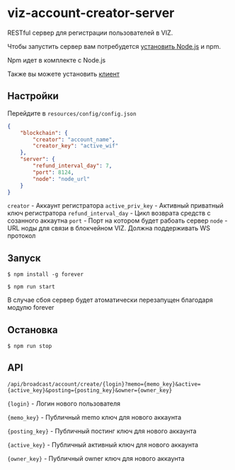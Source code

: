 # viz-account-creator-server
RESTful сервер для регистрации пользователей в VIZ.

Чтобы запустить сервер вам потребудется [установить Node.js](https://nodejs.org/en/download/package-manager/) и npm.

Npm идет в комплекте с Node.js

Также вы можете установить [клиент](https://github.com/Ivanzar/viz-account-creator-client)

## Настройки

Перейдите в  ``resources/config/config.json``

```json
{
    "blockchain": {
        "creator": "account_name",
        "creator_key": "active_wif"
    },
    "server": {
        "refund_interval_day": 7,
        "port": 8124,
        "node": "node_url"
    }
}
```

``creator`` - Аккаунт регистратора
``active_priv_key`` - Активный приватный ключ регистратора
``refund_interval_day`` - Цикл возврата средств с созанного аккаутна
``port`` - Порт на котором будет рабоать сервер
``node`` - URL ноды для связи в блокчейном VIZ. Должна поддерживать WS протокол

## Запуск

``$ npm install -g forever``

``$ npm run start``

В случае сбоя сервер будет атоматически перезапущен благодаря модулю forever

## Остановка

``$ npm run stop``

## API

``/api/broadcast/account/create/{login}?memo={memo_key}&active={active_key}&posting={posting_key}&owner={owner_key}``

``{login}``  - Логин нового пользователя

``{memo_key}`` - Публичный memo ключ для нового аккаунта

``{posting_key}`` - Публичный постинг ключ для нового аккаунта

``{active_key}`` - Публичный активный ключ для нового аккаунта

``{owner_key}`` - Публичный owner ключ для нового аккаунта
